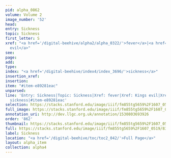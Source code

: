 ```yaml
---
pid: alpha_0862
volume: Volume 2
image_number: '52'
head: 
entry: Sickness
topic: Sickness
first_letter: S
xref: "<a href='/digital-beehive/alpha2/alpha_0322/'>fever</a>|<a href='/digital-beehive/alpha3/alpha_0500/'>Kings
  evil</a>"
see: 
page: 
add: 
type: 
index: "<a href='/digital-beehive/index4/index_3696/'>sickness</a>"
insertion_xref: 
insertion: 
item: "#item-e89281eac"
unparsed: 
line: 'Entry: Sickness|Topic: Sickness|Xref: fever|Xref: Kings evil|Xref: 808 [PAGE_MISSING]|Index:
  sickness|#item-e89281eac'
selection: https://stacks.stanford.edu/image/iiif/fm855tg5659%2F1607_0519/832,3505,2885,688/full/0/default.jpg
full_image: https://stacks.stanford.edu/image/iiif/fm855tg5659%2F1607_0519/full/full/0/default.jpg
annotation_uri: http://dev.llgc.org.uk/annotation/1530803693926
order: '862'
thumbnail: https://stacks.stanford.edu/image/iiif/fm855tg5659%2F1607_0519/832,3505,600,180/250,/0/default.jpg
full: https://stacks.stanford.edu/image/iiif/fm855tg5659%2F1607_0519/832,3505,2885,688/full/0/default.jpg
label: Sickness
location: "<a href='/digital-beehive/toc/toc2_042/'>Full Page</a>"
layout: alpha_item
collection: alpha4
---
```

